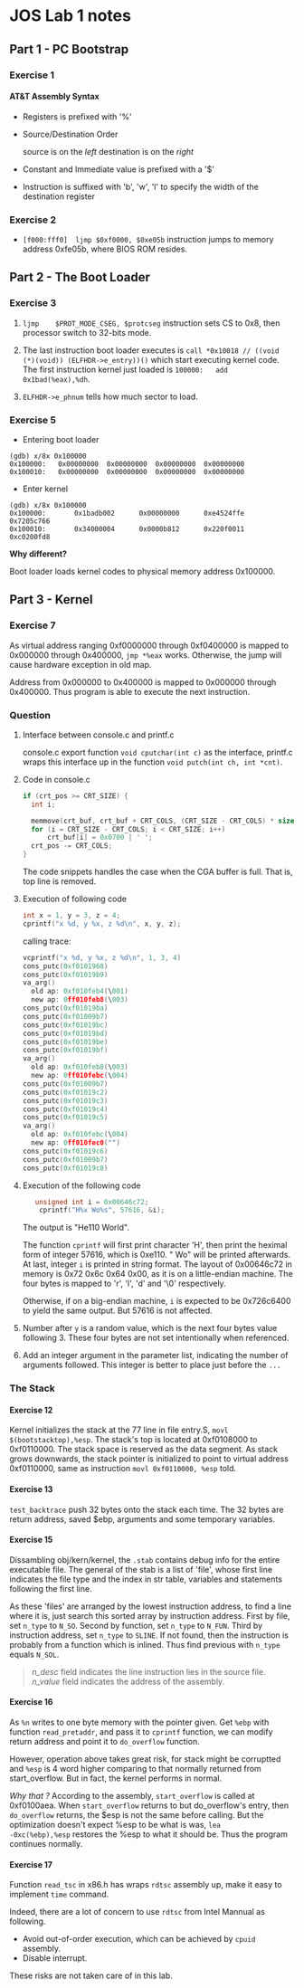 # JOS Lab 1 notes

## Part 1 - PC Bootstrap

### Exercise 1

#### AT&T Assembly Syntax

- Registers is prefixed with '%'

- Source/Destination Order

  source is on the *left*
  destination is on the *right*

- Constant and Immediate value is prefixed with a '$'

- Instruction is suffixed with 'b', 'w', 'l' to specify the width of the destination register

### Exercise 2

* `[f000:fff0]  ljmp $0xf0000, $0xe05b` instruction jumps to memory address 0xfe05b, where BIOS ROM resides.

## Part 2 - The Boot Loader

### Exercise 3

1. `ljmp    $PROT_MODE_CSEG, $protcseg` instruction sets CS to 0x8, then processor switch to 32-bits mode.

2. The last instruction boot loader executes is `call *0x10018 // ((void (*)(void)) (ELFHDR->e_entry))()` which start executing kernel code. The first instruction kernel just loaded is `100000:   add    0x1bad(%eax),%dh`.

3. `ELFHDR->e_phnum` tells how much sector to load.

### Exercise 5

* Entering boot loader

```gdb
(gdb) x/8x 0x100000
0x100000:   0x00000000  0x00000000  0x00000000  0x00000000
0x100010:   0x00000000  0x00000000  0x00000000  0x00000000
```

* Enter kernel

```gdb
(gdb) x/8x 0x100000
0x100000:       0x1badb002      0x00000000      0xe4524ffe      0x7205c766
0x100010:       0x34000004      0x0000b812      0x220f0011      0xc0200fd8
```

__Why different?__

Boot loader loads kernel codes to physical memory address 0x100000.

## Part 3 - Kernel

### Exercise 7

As virtual address ranging 0xf0000000 through 0xf0400000 is mapped to 0x000000 through 0x400000, `jmp *%eax` works. Otherwise, the jump will cause hardware exception in old map. 

Address from 0x000000 to 0x400000 is mapped to 0x000000 through 0x400000. Thus program is able to execute the next instruction.

### Question

1. Interface between console.c and printf.c

    console.c export function `void cputchar(int c)` as the interface, printf.c wraps this interface up in the function `void putch(int ch, int *cnt)`.

2.  Code in console.c

      ```C
      if (crt_pos >= CRT_SIZE) {
      	int i;

      	memmove(crt_buf, crt_buf + CRT_COLS, (CRT_SIZE - CRT_COLS) * sizeof(uint16_t));
      	for (i = CRT_SIZE - CRT_COLS; i < CRT_SIZE; i++)
      		crt_buf[i] = 0x0700 | ' ';
      	crt_pos -= CRT_COLS;
      }
      ```

    The code snippets handles the case when the CGA buffer is full. That is, top line is removed.

3. Execution of following code

      ```C
      int x = 1, y = 3, z = 4;
      cprintf("x %d, y %x, z %d\n", x, y, z);
      ```

    calling trace:

      ```C
      vcprintf("x %d, y %x, z %d\n", 1, 3, 4)
      cons_putc(0xf0101968)
      cons_putc(0xf01019b9)
      va_arg()
        old ap: 0xf010feb4(\001)
        new ap: 0ff010feb8(\003)
      cons_putc(0xf01019ba)
      cons_putc(0xf01009b7)
      cons_putc(0xf01019bc)
      cons_putc(0xf01019bd)
      cons_putc(0xf01019be)
      cons_putc(0xf01019bf)
      va_arg()
        old ap: 0xf010feb8(\003)
        new ap: 0ff010febc(\004)
      cons_putc(0xf01009b7)
      cons_putc(0xf01019c2)
      cons_putc(0xf01019c3)
      cons_putc(0xf01019c4)
      cons_putc(0xf01019c5)
      va_arg()
        old ap: 0xf010febc(\004)
        new ap: 0ff010fec0("")
      cons_putc(0xf01019c6)
      cons_putc(0xf01009b7)
      cons_putc(0xf01019c8)
      ```

4. Execution of the following code
   
     ```C
        unsigned int i = 0x00646c72;
         cprintf("H%x Wo%s", 57616, &i);
     ```

    The output is "He110 World".

    The function `cprintf` will first print character 'H', then print the heximal form of integer 57616, which is 0xe110. " Wo" will be printed afterwards. At last, integer `i` is printed in string format. The layout of 0x00646c72 in memory is 0x72 0x6c 0x64 0x00, as it is on a little-endian machine. The four bytes is mapped to 'r', 'l', 'd' and '\0' respectively. 

    Otherwise, if on a big-endian machine, `i` is expected to be 0x726c6400 to yield the same output. But 57616 is not affected.

5. Number after `y` is a random value, which is the next four bytes value following 3. These four bytes are not set intentionally when referenced.

6. Add an integer argument in the parameter list, indicating the number of arguments followed. This integer is better to place just before the `...`

### The Stack

#### Exercise 12

Kernel initializes the stack at the 77 line in file entry.S, `movl	$(bootstacktop),%esp`. The stack's top is located at 0xf0108000 to 0xf0110000. The stack space is reserved as the data segment. As stack grows downwards, the stack pointer is initialized to point to virtual address 0xf0110000, same as instruction `movl 0xf0110000, %esp` told.

#### Exercise 13

`test_backtrace` push 32 bytes onto the stack each time. The 32 bytes are return address, saved $ebp, arguments and some temporary variables.

#### Exercise 15

Dissambling obj/kern/kernel, the `.stab` contains debug info for the entire executable file. 
The general of the stab is a list of 'file', whose first line indicates the file type and the index in str table, variables and statements following the first line.

As these 'files' are arranged by the lowest instruction address, to find a line where it is, just search this sorted array by instruction address. First by file, set `n_type` to `N_SO`. Second by function, set `n_type` to `N_FUN`. Third by instruction address, set `n_type` to `SLINE`. If not found, then the instruction is probably from a function which is inlined. Thus find previous  with `n_type` equals `N_SOL`.

  >*n_desc* field indicates the line instruction lies in the source file.  
  >*n_value* field indicates the address of the assembly.
  
#### Exercise 16

As `%n` writes to one byte memory with the pointer given. Get `%ebp` with function `read_pretaddr`, and pass it to `cprintf` function, we can modify return address and point it to `do_overflow` function.

However, operation above takes great risk, for stack might be corruptted and `%esp` is 4 word higher comparing to that normally returned from start_overflow. But in fact, the kernel performs in normal. 

_Why that ?_
According to the assembly, `start_overflow` is called at 0xf0100aea. When `start_overflow` returns to but do_overflow's entry, then `do_overflow` returns, the $esp is not the same before calling. But the optimization doesn't expect %esp to be what is was, `lea    -0xc(%ebp),%esp` restores the %esp to what it should be. Thus the program continues normally. 

#### Exercise 17

Function `read_tsc` in x86.h has wraps `rdtsc` assembly up, make it easy to implement `time` command.

Indeed, there are a lot of concern to use `rdtsc` from Intel Mannual as following.

* Avoid out-of-order execution, which can be achieved by `cpuid` assembly.
* Disable interrupt.

These risks are not taken care of in this lab.